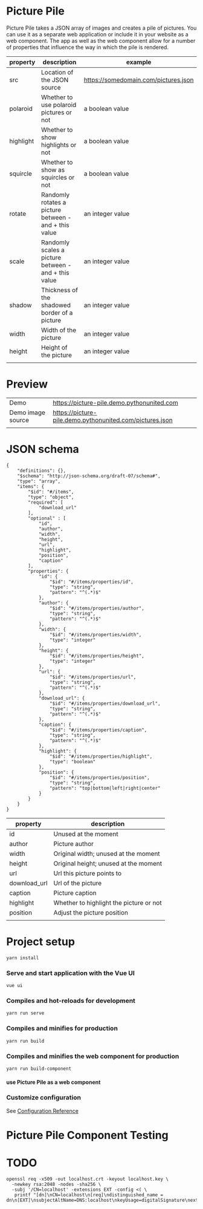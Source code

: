 # Picture Pile

Picture Pile takes a JSON array of images and creates a pile of pictures. You can use it as a separate
web application or include it in your website as a web component. The app as well as the web component
allow for a number of properties that influence the way in which the pile is rendered.

| property | description                                           | example                                 
|----------|-------------------------------------------------------|----------------------------------------
| src      | Location of the JSON source                           | https://somedomain.com/pictures.json  
| polaroid | Whether to use polaroid pictures or not               | a boolean value
| highlight| Whether to show highlights or not                     | a boolean value
| squircle | Whether to show as squircles or not                   | a boolean value
| rotate   | Randomly rotates a picture between - and + this value | an integer value
| scale    | Randomly scales a picture between - and + this value  | an integer value
| shadow   | Thickness of the shadowed border of a picture         | an integer value
| width    | Width of the picture                                  | an integer value
| height   | Height of the picture                                 | an integer value
|||

# Preview

|                   |                                                               |
|-------------------|---------------------------------------------------------------|
| Demo              | <https://picture-pile.demo.pythonunited.com>                  |
| Demo image source | <https://picture-pile.demo.pythonunited.com/pictures.json>    |
|||

# JSON schema

    {
        "definitions": {},
        "$schema": "http://json-schema.org/draft-07/schema#",
        "type": "array",
        "items": {
            "$id": "#/items",
            "type": "object",
            "required": [
                "download_url"
            ],
            "optional" : [
                "id",
                "author",
                "width",
                "height",
                "url",
                "highlight",
                "position",
                "caption"
            ],
            "properties": {
                "id": {
                    "$id": "#/items/properties/id",
                    "type": "string",
                    "pattern": "^(.*)$"
                },
                "author": {
                    "$id": "#/items/properties/author",
                    "type": "string",
                    "pattern": "^(.*)$"
                },
                "width": {
                    "$id": "#/items/properties/width",
                    "type": "integer"
                },
                "height": {
                    "$id": "#/items/properties/height",
                    "type": "integer"
                },
                "url": {
                    "$id": "#/items/properties/url",
                    "type": "string",
                    "pattern": "^(.*)$"
                },
                "download_url": {
                    "$id": "#/items/properties/download_url",
                    "type": "string",
                    "pattern": "^(.*)$"
                },
                "caption": {
                    "$id": "#/items/properties/caption",
                    "type": "string",
                    "pattern": "^(.*)$"
                },
                "highlight": {
                    "$id": "#/items/properties/highlight",
                    "type": "boolean"
                },
                "position": {
                    "$id": "#/items/properties/position",
                    "type": "string",
                    "pattern": "top|bottom|left|right|center"
                }
            }
        }
    }

| property     |description                    
|--------------|-----------------------------------------
| id           | Unused at the moment
| author       | Picture author
| width        | Original width; unused at the moment
| height       | Original height; unused at the moment
| url          | Url this picture points to
| download_url | Url of the picture
| caption      | Picture caption
| highlight    | Whether to highlight the picture or not
| position     | Adjust the picture position 
|||
    
# Project setup

    yarn install

### Serve and start application with the Vue UI

    vue ui

### Compiles and hot-reloads for development

    yarn run serve

### Compiles and minifies for production

    yarn run build

### Compiles and minifies the web component for production

    yarn run build-component

#### use Picture Pile as a web component



### Customize configuration
See [Configuration Reference](https://cli.vuejs.org/config/)

# Picture Pile Component Testing

# TODO

    openssl req -x509 -out localhost.crt -keyout localhost.key \
      -newkey rsa:2048 -nodes -sha256 \
      -subj '/CN=localhost' -extensions EXT -config <( \
       printf "[dn]\nCN=localhost\n[req]\ndistinguished_name = dn\n[EXT]\nsubjectAltName=DNS:localhost\nkeyUsage=digitalSignature\nextendedKeyUsage=serverAuth")
